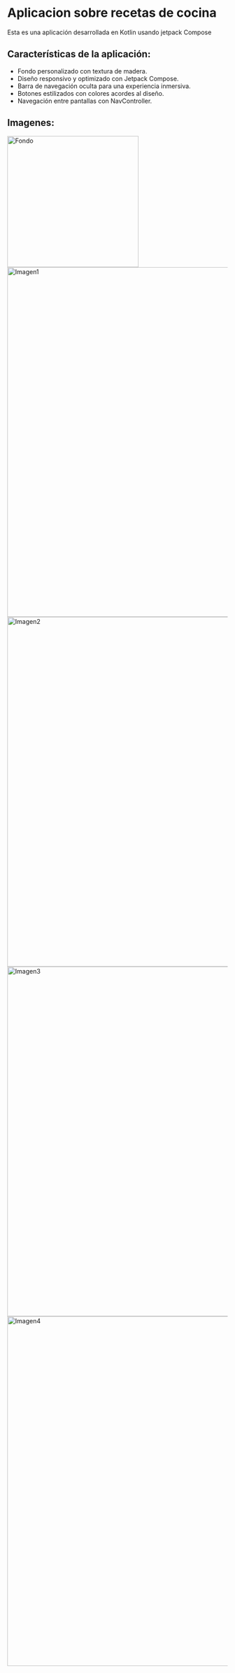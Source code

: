 <h1>Aplicacion sobre recetas de cocina</h1>
<p>Esta es una aplicación desarrollada en Kotlin usando jetpack Compose</p>

<h2>Características de la aplicación:</h2>
<ul>
  <li>Fondo personalizado con textura de madera.</li>
  <li>Diseño responsivo y optimizado con Jetpack Compose.</li>
  <li>Barra de navegación oculta para una experiencia inmersiva.</li>
  <li>Botones estilizados con colores acordes al diseño.</li>
  <li>Navegación entre pantallas con NavController.</li>
</ul>

<h2>Imagenes:</h2>

<img src="https://github.com/user-attachments/assets/fadc8c50-cfb0-4814-9bae-e6025cfdca8f" width="300" height="300" alt="Fondo" />
<img src="https://github.com/user-attachments/assets/69c5570c-9b24-410b-88fc-5decf0e76b67" height="800" alt="Imagen1" />
<img src="https://github.com/user-attachments/assets/64432122-fe94-40ce-b64e-08630eca5e47" height="800" alt="Imagen2" />
<img src="https://github.com/user-attachments/assets/d1ac2e83-b2f8-43d9-b73f-54db9c1cf759" height="800" alt="Imagen3" />
<img src="https://github.com/user-attachments/assets/bf24fdd1-d305-418d-8672-621e0c2c2e99" height="800" alt="Imagen4" />
